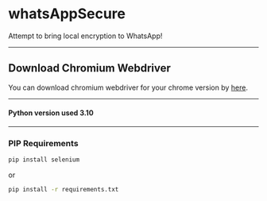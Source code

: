 # whatsAppSecure
Attempt to bring local encryption to WhatsApp!

-------------------
## Download Chromium Webdriver

You can download chromium webdriver for your chrome version by [here](https://chromedriver.chromium.org/).

------------------

#### Python version used 3.10

------------------
### PIP Requirements 

```bash
pip install selenium
```
or
```bash
pip install -r requirements.txt
```

